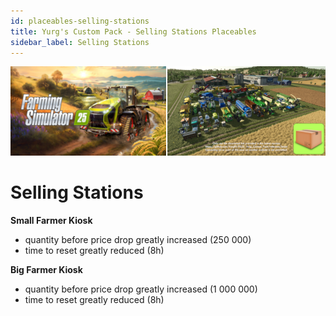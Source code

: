 ```yaml
---
id: placeables-selling-stations
title: Yurg's Custom Pack - Selling Stations Placeables
sidebar_label: Selling Stations
---
```

[![](modHeader.png)](modScreen.png)
# Selling Stations

**Small Farmer Kiosk**
- quantity before price drop greatly increased (250 000)
- time to reset greatly reduced (8h)

**Big Farmer Kiosk**
- quantity before price drop greatly increased (1 000 000)
- time to reset greatly reduced (8h)
